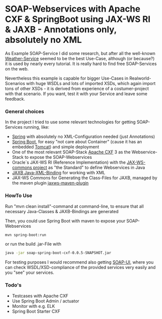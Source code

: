# SOAP-Webservices with Apache CXF & SpringBoot using JAX-WS RI & JAXB - Annotations only, absolutely no XML

As Example SOAP-Service I did some research, but after all the well-known [Weather-Service] seemed to be the best Use-Case, although (or because?) it is used by nearly every tutorial. It is really hard to find free SOAP-Services on the web.

Nevertheless this example is capable for bigger Use-Cases in Realworld-Scenarios with huge WSDLs and lots of imported XSDs, which again import tons of other XSDs - it is derived from experience of a costumer-project with that scenario. If you want, test it with your Service and leave some feedback.

### General choices

In the project I tried to use some relevant technologies for getting SOAP-Services running, like:
* [Spring] with absolutely no XML-Configuration needed (just Annotations)
* [Spring Boot], for easy "not care about Container" (cause it has an embedded [Tomcat]) and simple deployment
* One of the most relevant SOAP-Stack [Apache CXF] 3 as the Webservice-Stack to expose the SOAP-Webservices
* Oracle´s JAX-WS RI (Reference Implementation) with the [JAX-WS-commons project] as "the Standard" to define Webservices in Java
* [JAXB Java-XML-Binding] for working with XML
* JAX-WS Commons for Generating the Class-Files for JAXB, managed by the maven plugin [jaxws-maven-plugin]

### HowTo Use

Run "mvn clean install"-command at command-line, to ensure that all necessary Java-Classes & JAXB-Bindings are generated

Then, you could use Spring Boot with maven to expose your SOAP-Webservices
```sh
mvn spring-boot:run
```
or run the build .jar-File with
```sh
java -jar soap-spring-boot-cxf-0.0.5-SNAPSHOT.jar
```

For testing purposes I would recommend also getting [SOAP-UI], where you can check WSDL/XSD-compliance of the provided services very easily and you "see" your services.


### Todo's
* Testcases with Apache CXF
* Use Spring Boot Admin / actuator 
* Monitor with e.g. ELK
* Spring Boot Starter CXF

[Spring]:https://spring.io
[Spring Boot]:http://projects.spring.io/spring-boot/
[Spring WS]:http://projects.spring.io/spring-ws/
[Apache CXF]:http://cxf.apache.org/
[JAXB Java-XML-Binding]:http://en.wikipedia.org/wiki/Java_Architecture_for_XML_Binding
[SOAP-UI]:http://www.soapui.org/
[jaxws-maven-plugin]:https://jax-ws-commons.java.net/jaxws-maven-plugin/
[JAX-WS-commons project]:https://jax-ws-commons.java.net/spring/
[Weather-Service]:http://wsf.cdyne.com/WeatherWS/Weather.asmx
[Tomcat]:http://tomcat.apache.org/